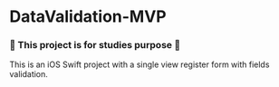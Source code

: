 # DataValidation-MVP

### 🧠 This project is for studies purpose 🧠

This is an iOS Swift project with a single view register form with fields validation.
